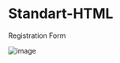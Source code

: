 # Standart-HTML
Registration Form


![image](https://github.com/kumarsumit0619/Standart-HTML/assets/54531986/b7990af0-8d5c-4b84-bdfa-e32827a069a8)
